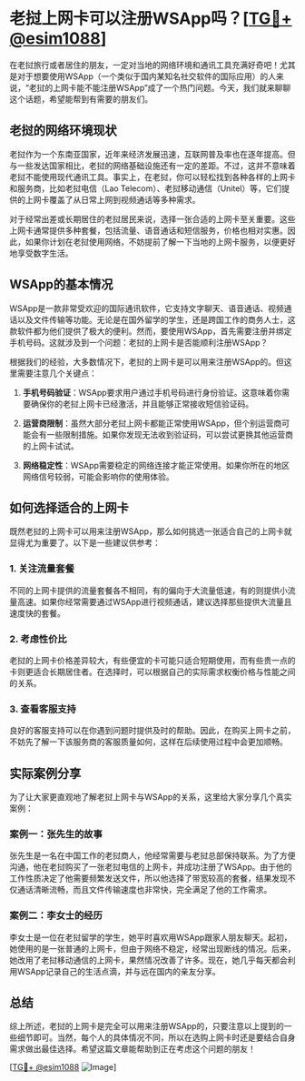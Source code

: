 # 老挝上网卡可以注册WSApp吗？[[TG💪+ @esim1088](https://t.me/s/esim1088)]

在老挝旅行或者居住的朋友，一定对当地的网络环境和通讯工具充满好奇吧！尤其是对于想要使用WSApp（一个类似于国内某知名社交软件的国际应用）的人来说，“老挝的上网卡能不能注册WSApp”成了一个热门问题。今天，我们就来聊聊这个话题，希望能帮到有需要的朋友们。

## 老挝的网络环境现状

老挝作为一个东南亚国家，近年来经济发展迅速，互联网普及率也在逐年提高。但与一些发达国家相比，老挝的网络基础设施还有一定的差距。不过，这并不意味着老挝不能使用现代通讯工具。事实上，在老挝，你可以轻松找到各种各样的上网卡和服务商，比如老挝电信（Lao Telecom）、老挝移动通信（Unitel）等，它们提供的上网卡覆盖了从日常上网到视频通话等多种需求。

对于经常出差或长期居住的老挝居民来说，选择一张合适的上网卡至关重要。这些上网卡通常提供多种套餐，包括流量、语音通话和短信服务，价格也相对实惠。因此，如果你计划在老挝使用网络，不妨提前了解一下当地的上网卡服务，以便更好地享受数字生活。

## WSApp的基本情况

WSApp是一款非常受欢迎的国际通讯软件，它支持文字聊天、语音通话、视频通话以及文件传输等功能。无论是在国外留学的学生，还是跨国工作的商务人士，这款软件都为他们提供了极大的便利。然而，要使用WSApp，首先需要注册并绑定手机号码。这就涉及到一个问题：老挝的上网卡是否能顺利注册WSApp？

根据我们的经验，大多数情况下，老挝的上网卡是可以用来注册WSApp的。但这里需要注意几个关键点：

1. **手机号码验证**：WSApp要求用户通过手机号码进行身份验证。这意味着你需要确保你的老挝上网卡已经激活，并且能够正常接收短信验证码。
   
2. **运营商限制**：虽然大部分老挝上网卡都能正常使用WSApp，但个别运营商可能会有一些限制措施。如果你发现无法收到验证码，可以尝试更换其他运营商的上网卡试试。

3. **网络稳定性**：WSApp需要稳定的网络连接才能正常使用。如果你所在的地区网络信号较弱，可能会影响你的使用体验。

## 如何选择适合的上网卡

既然老挝的上网卡可以用来注册WSApp，那么如何挑选一张适合自己的上网卡就显得尤为重要了。以下是一些建议供参考：

### 1. 关注流量套餐

不同的上网卡提供的流量套餐各不相同，有的偏向于大流量低速，有的则提供小流量高速。如果你经常需要通过WSApp进行视频通话，建议选择那些提供大流量且速度快的套餐。

### 2. 考虑性价比

老挝的上网卡价格差异较大，有些便宜的卡可能只适合短期使用，而有些贵一点的卡则更适合长期居住者。在选择时，可以根据自己的实际需求权衡价格与性能之间的关系。

### 3. 查看客服支持

良好的客服支持可以在你遇到问题时提供及时的帮助。因此，在购买上网卡之前，不妨先了解一下该服务商的客服质量如何，这样在后续使用过程中会更加顺畅。

## 实际案例分享

为了让大家更直观地了解老挝上网卡与WSApp的关系，这里给大家分享几个真实案例：

### 案例一：张先生的故事

张先生是一名在中国工作的老挝商人，他经常需要与老挝总部保持联系。为了方便沟通，他在老挝购买了一张老挝电信的上网卡，并成功注册了WSApp。由于他的工作性质决定了他需要频繁发送文件，所以他选择了带宽较高的套餐，结果发现不仅通话清晰流畅，而且文件传输速度也非常快，完全满足了他的工作需求。

### 案例二：李女士的经历

李女士是一位在老挝留学的学生，她平时喜欢用WSApp跟家人朋友聊天。起初，她使用的是一张普通的上网卡，但由于网络不稳定，经常出现断线的情况。后来，她改用了老挝移动通信的上网卡，果然情况改善了许多。现在，她几乎每天都会利用WSApp记录自己的生活点滴，并与远在国内的亲友分享。

## 总结

综上所述，老挝的上网卡是完全可以用来注册WSApp的，只要注意以上提到的一些细节即可。当然，每个人的具体情况不同，所以在选购上网卡时还是要结合自身需求做出最佳选择。希望这篇文章能帮助到正在考虑这个问题的朋友！

[[TG💪+ @esim1088](https://t.me/s/esim1088) ![Image](https://i.postimg.cc/4NQfJmqS/Snipaste-2025-05-13-00-14-12.png)]